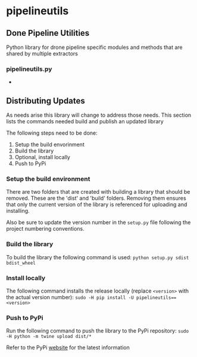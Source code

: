 # pipelineutils
## Done Pipeline Utilities
Python library for drone pipeline specific modules and methods that are shared by multiple extractors

### pipelineutils.py
* 

## Distributing Updates
As needs arise this library will change to address those needs.
This section lists the commands needed build and publish an updated library

The following steps need to be done:
1. Setup the build envorinment
2. Build the library
3. Optional, install locally
4. Push to PyPi

### Setup the build environment
There are two folders that are created with building a library that should be removed.
These are the 'dist' and 'build' folders.
Removing them ensures that only the current version of the library is referenced for uploading and installing.

Also be sure to update the version number in the `setup.py` file following the project numbering conventions.

### Build the library
To build the library the following command is used:
`python setup.py sdist bdist_wheel`

### Install locally
The following command installs the release locally (replace `<version>` with the actual version number): 
`sudo -H pip install -U pipelineutils==<version>`

### Push to PyPi
Run the following command to push the library to the PyPi repository:
`sudo -H python -m twine upload dist/*`

Refer to the PyPi [website](https://pypi.org) for the latest information
